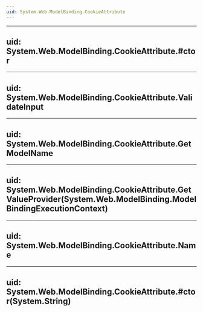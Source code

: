 ```yaml
---
uid: System.Web.ModelBinding.CookieAttribute
---
```


---
uid: System.Web.ModelBinding.CookieAttribute.#ctor
---

---
uid: System.Web.ModelBinding.CookieAttribute.ValidateInput
---

---
uid: System.Web.ModelBinding.CookieAttribute.GetModelName
---

---
uid: System.Web.ModelBinding.CookieAttribute.GetValueProvider(System.Web.ModelBinding.ModelBindingExecutionContext)
---

---
uid: System.Web.ModelBinding.CookieAttribute.Name
---

---
uid: System.Web.ModelBinding.CookieAttribute.#ctor(System.String)
---
